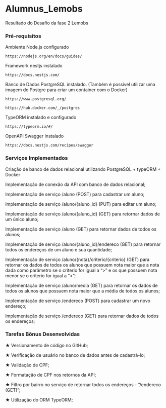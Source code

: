 # Alumnus_Lemobs

Resultado do Desafio da fase 2 Lemobs

### Pré-requisitos

Ambiente Node.js configurado

```
https://nodejs.org/en/docs/guides/
```
Framework nestjs instalado

```
https://docs.nestjs.com/
```
Banco de Dados PostgreSQL instalado. (Também é possível utilizar uma imagem do Postgre para criar um container com o Docker)
```
https://www.postgresql.org/
```
```
https://hub.docker.com/_/postgres
```

TypeORM instalado e configurado
```
https://typeorm.io/#/
```
OpenAPI Swagger Instalado
```
https://docs.nestjs.com/recipes/swagger
```


### Serviços Implementados
Criação de banco de dados relacional utilizando PostgreSQL + typeORM + Docker

Implementação de conexão da API com banco de dados relacional;

Implementação de serviço /aluno (POST) para cadastrar um aluno;

Implementação de serviço /aluno/{aluno_id} (PUT) para editar um aluno;

Implementação de serviço /aluno/{aluno_id} (GET) para retornar dados de um único aluno;

Implementação de serviço /aluno (GET) para retornar dados de todos os alunos;

Implementação de serviço /aluno/{aluno_id}/endereco (GET) para retornar todos os endereços de um aluno e sua quantidade;

Implementação de serviço /aluno/{nota}/criterio/{criterio} (GET) para retornar os dados de todos os alunos que possuem nota maior que a nota dada como parâmetro se o
criterio for igual a “>” e os que possuem nota menor se o criterio for igual a “<”;

Implementação de serviço /aluno/media (GET) para retornar os dados de todos os alunos que possuem nota maior que a média de todos os alunos;

Implementação de serviço /endereco (POST) para cadastrar um novo endereço;

Implementação de serviço /endereco (GET) para retornar dados de todos os endereços;

### Tarefas Bônus Desenvolvidas
★ Versionamento de código no GitHub;

★ Verificação de usuário no banco de dados antes de cadastrá-lo;

★ Validação de CPF;

★ Formatação de CPF nos retornos da API;

★ Filtro por bairro no serviço de retornar todos os endereços - “/endereco (GET)”;

★ Utilização do ORM TypeORM;
